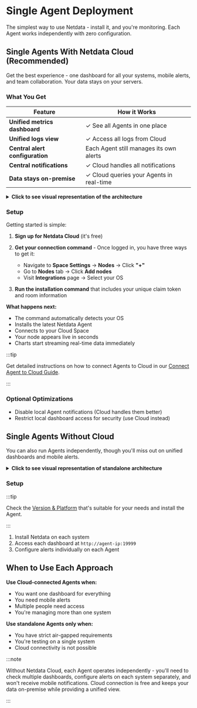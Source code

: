 # Single Agent Deployment

The simplest way to use Netdata - install it, and you're monitoring. Each Agent works independently with zero configuration.

## Single Agents With Netdata Cloud (Recommended)

Get the best experience - one dashboard for all your systems, mobile alerts, and team collaboration. Your data stays on your servers.

### What You Get

| Feature                         | How it Works                             |
|---------------------------------|------------------------------------------|
| **Unified metrics dashboard**   | ✓ See all Agents in one place            |
| **Unified logs view**           | ✓ Access all logs from Cloud             |
| **Central alert configuration** | Each Agent still manages its own alerts  |
| **Central notifications**       | ✓ Cloud handles all notifications        |
| **Data stays on-premise**       | ✓ Cloud queries your Agents in real-time |

<details>
<summary><strong>Click to see visual representation of the architecture</strong></summary><br/>

```mermaid
flowchart TB
    NC("**Netdata Cloud**<br/>Unified dashboards<br/>Central notifications<br/>Access from anywhere")
    Users("**One Dashboard**<br/>for all your systems")
    Notifications("**Alert Notifications**<br/>Email, Slack, Mobile App")
    Users <--> NC
    NC --> Notifications

    subgraph infrastructure["Your Infrastructure"]
        direction TB
        Agents("**Netdata Agents**<br/>Agent 1, Agent 2,<br/>Agent 3")
        Data("**Your Metrics**<br/>Stay on your servers")
        Agents <--> Data
    end

    NC <--> Agents

    %% Style definitions
    classDef alert fill:#ffeb3b,stroke:#000000,stroke-width:3px,color:#000000,font-size:18px
    classDef neutral fill:#f9f9f9,stroke:#000000,stroke-width:3px,color:#000000,font-size:18px
    classDef complete fill:#4caf50,stroke:#000000,stroke-width:3px,color:#000000,font-size:18px
    classDef database fill:#2196F3,stroke:#000000,stroke-width:3px,color:#000000,font-size:18px

    %% Apply styles
    class Users,Agents alert
    class NC,Notifications neutral
    class Data complete
    class infrastructure database
```

</details>

### Setup

Getting started is simple:

1. **Sign up for Netdata Cloud** (it's free)
2. **Get your connection command** - Once logged in, you have three ways to get it:
    - Navigate to **Space Settings** → **Nodes** → Click **"+"**
    - Go to **Nodes** tab → Click **Add nodes**
    - Visit **Integrations** page → Select your OS

3. **Run the installation command** that includes your unique claim token and room information

**What happens next:**

- The command automatically detects your OS
- Installs the latest Netdata Agent
- Connects to your Cloud Space
- Your node appears live in seconds
- Charts start streaming real-time data immediately

:::tip

Get detailed instructions on how to connect Agents to Cloud in our [Connect Agent to Cloud Guide](https://github.com/netdata/netdata/blob/master/src/claim/README.md).

:::

### Optional Optimizations

- Disable local Agent notifications (Cloud handles them better)
- Restrict local dashboard access for security (use Cloud instead)

## Single Agents Without Cloud

You can also run Agents independently, though you'll miss out on unified dashboards and mobile alerts.

<details>
<summary><strong>Click to see visual representation of standalone architecture</strong></summary><br/>

```mermaid
flowchart TB
    subgraph infrastructure["Your Infrastructure"]
        direction TB
        A1["Agent 1"]
        A2["Agent 2"]
        A3["Agent 3"]
        D1["Dashboard 1<br/>:19999"]
        D2["Dashboard 2<br/>:19999"]
        D3["Dashboard 3<br/>:19999"]
        N1["Alerts"]
        N2["Alerts"]
        N3["Alerts"]
        A1 --> D1
        A2 --> D2
        A3 --> D3
        A1 --> N1
        A2 --> N2
        A3 --> N3
    end

    classDef agents fill: #e8f5e8, stroke: #27ae60, stroke-width: 2px, color: #2c3e50, rx: 10, ry: 10
    classDef dashboards fill: #fff2e8, stroke: #f39c12, stroke-width: 2px, color: #2c3e50, rx: 10, ry: 10
    classDef alerts fill: #ffe8e8, stroke: #e74c3c, stroke-width: 2px, color: #2c3e50, rx: 10, ry: 10
    classDef subgraphStyle fill: #f8f9fa, stroke: #6c757d, stroke-width: 2px, color: #2c3e50, rx: 15, ry: 15
    class A1 agents
    class A2 agents
    class A3 agents
    class D1 dashboards
    class D2 dashboards
    class D3 dashboards
    class N1 alerts
    class N2 alerts
    class N3 alerts
    class infrastructure subgraphStyle
```

</details>

### Setup

:::tip

Check the [Version & Platform](https://learn.netdata.cloud/docs/netdata-agent/versions-&-platforms) that's suitable for your needs and install the Agent.

:::

1. Install Netdata on each system
2. Access each dashboard at `http://agent-ip:19999`
3. Configure alerts individually on each Agent

## When to Use Each Approach

**Use Cloud-connected Agents when:**

- You want one dashboard for everything
- You need mobile alerts
- Multiple people need access
- You're managing more than one system

**Use standalone Agents only when:**

- You have strict air-gapped requirements
- You're testing on a single system
- Cloud connectivity is not possible

:::note

Without Netdata Cloud, each Agent operates independently - you'll need to check multiple dashboards, configure alerts on each system separately, and won't receive mobile notifications. Cloud connection is free and keeps your data on-premise while providing a unified view.

:::
